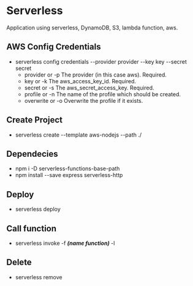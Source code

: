 # Serverless

Application using serverless, DynamoDB, S3, lambda function, aws.

## AWS Config Credentials

- serverless config credentials --provider provider --key key --secret secret
  - provider or -p The provider (in this case aws). Required.
  - key or -k The aws_access_key_id. Required.
  - secret or -s The aws_secret_access_key. Required.
  - profile or -n The name of the profile which should be created.
  - overwrite or -o Overwrite the profile if it exists.

## Create Project

- serverless create --template aws-nodejs --path ./

## Dependecies

- npm i -D serverless-functions-base-path
- npm install --save express serverless-http

## Deploy

- serverless deploy

## Call function

- serverless invoke -f  ***(name function)***  -l

## Delete

- serverless remove

